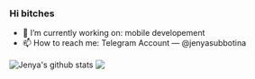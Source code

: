 ### Hi bitches

- 🔭 I’m currently working on: mobile developement
- 📫 How to reach me: Telegram Account — @jenyasubbotina

<a>
  <img align="center" src="https://github-readme-stats.vercel.app/api?username=jenyasubbotina&show_icons=true&include_all_commits=true&theme=radical&line_height=20" alt="Jenya's github stats" />
</a>
<a>
  <img align="center" src="https://github-readme-stats.vercel.app/api/top-langs/?username=jenyasubbotina&layout=compact&theme=radical" />
</a>

